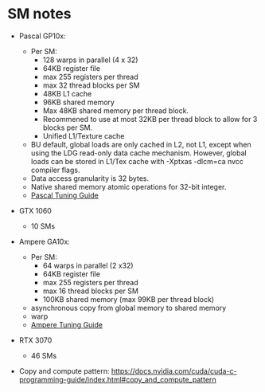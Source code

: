 
# SM notes

* Pascal GP10x:
    * Per SM:
        * 128 warps in parallel (4 x 32)
        * 64KB register file
        * max 255 registers per thread
        * max 32 thread blocks per SM
        * 48KB L1 cache
        * 96KB shared memory
        * Max 48KB shared memory per thread block.
        * Recommened to use at most 32KB per thread block to allow for 3 blocks per SM.
        * Unified L1/Texture cache
    * BU default, global loads are only cached in L2, not L1, except when using the LDG read-only
      data cache mechanism. However, global loads can be stored in L1/Tex cache with -Xptxas -dlcm=ca
      nvcc compiler flags.
    * Data access granularity is 32 bytes.
    * Native shared memory atomic operations for 32-bit integer.
    * [Pascal Tuning Guide](https://docs.nvidia.com/cuda/pascal-tuning-guide/index.html#pascal-tuning)

* GTX 1060
    * 10 SMs

* Ampere GA10x:
    * Per SM:
        * 64 warps in parallel (2 x32)
        * 64KB register file
        * max 255 registers per thread
        * max 16 thread blocks per SM
        * 100KB shared memory (max 99KB per thread block)
    * asynchronous copy from global memory to shared memory
    * warp 
    * [Ampere Tuning Guide](https://docs.nvidia.com/cuda/ampere-tuning-guide/index.html#ampere-tuning)

* RTX 3070
    * 46 SMs

* Copy and compute pattern: https://docs.nvidia.com/cuda/cuda-c-programming-guide/index.html#copy_and_compute_pattern
